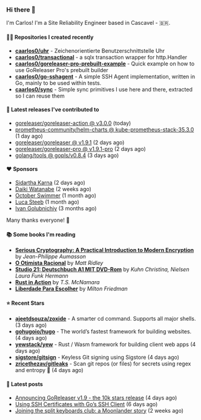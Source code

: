 ### Hi there 👋

I'm Carlos! I'm a Site Reliability Engineer based in Cascavel - 🇧🇷.

#### 👨‍💻 Repositories I created recently
- **[caarlos0/uhr](https://github.com/caarlos0/uhr)** - Zeichenorientierte Benutzerschnittstelle Uhr
- **[caarlos0/transactional](https://github.com/caarlos0/transactional)** - a sqlx transaction wrapper for http.Handler
- **[caarlos0/goreleaser-pro-prebuilt-example](https://github.com/caarlos0/goreleaser-pro-prebuilt-example)** - Quick example on how to use GoReleaser Pro&#39;s prebuilt builder
- **[caarlos0/go-sshagent](https://github.com/caarlos0/go-sshagent)** - A simple SSH Agent implementation, written in Go, mainly to be used within tests.
- **[caarlos0/sync](https://github.com/caarlos0/sync)** - Simple sync primitives I use here and there, extracted so I can reuse them

#### 🚀 Latest releases I've contributed to


- [goreleaser/goreleaser-action @ v3.0.0](https://github.com/goreleaser/goreleaser-action/releases/tag/v3.0.0) (today)
- [prometheus-community/helm-charts @ kube-prometheus-stack-35.3.0](https://github.com/prometheus-community/helm-charts/releases/tag/kube-prometheus-stack-35.3.0) (1 day ago)
- [goreleaser/goreleaser @ v1.9.1](https://github.com/goreleaser/goreleaser/releases/tag/v1.9.1) (2 days ago)
- [goreleaser/goreleaser-pro @ v1.9.1-pro](https://github.com/goreleaser/goreleaser-pro/releases/tag/v1.9.1-pro) (2 days ago)
- [golang/tools @ gopls/v0.8.4](https://github.com/golang/tools/releases/tag/gopls%2Fv0.8.4) (3 days ago)

#### ❤️ Sponsors
- [Sidartha Karna](https://github.com/sidarthakarna) (2 days ago)
- [Daiki Watanabe](https://github.com/daikw) (2 weeks ago)
- [October Swimmer](https://github.com/octoberswimmer) (1 month ago)
- [Luca Steeb](https://github.com/steebchen) (1 month ago)
- [Ivan Golubnichiy](https://github.com/h1kkan) (3 months ago)

Many thanks everyone! 🙏

#### 📚 Some books I'm reading
- **[Serious Cryptography: A Practical Introduction to Modern Encryption](https://www.goodreads.com/book/show/36265193-serious-cryptography)** by _Jean-Philippe Aumasson_
- **[O Otimista Racional](https://www.goodreads.com/book/show/32706964-o-otimista-racional)** by _Matt Ridley_
- **[Studio 21: Deutschbuch A1 MIT DVD-Rom](https://www.goodreads.com/book/show/25495148-studio-21)** by _Kuhn Christina, Nielsen Laura Funk Hermann_
- **[Rust in Action](https://www.goodreads.com/book/show/45731908-rust-in-action)** by _T.S. McNamara_
- **[Liberdade Para Escolher](https://www.goodreads.com/book/show/17238591-liberdade-para-escolher)** by _Milton Friedman_

#### ⭐ Recent Stars


- **[ajeetdsouza/zoxide](https://github.com/ajeetdsouza/zoxide)** - A smarter cd command. Supports all major shells. (3 days ago)
- **[gohugoio/hugo](https://github.com/gohugoio/hugo)** - The world’s fastest framework for building websites. (4 days ago)
- **[yewstack/yew](https://github.com/yewstack/yew)** - Rust / Wasm framework for building client web apps (4 days ago)
- **[sigstore/gitsign](https://github.com/sigstore/gitsign)** - Keyless Git signing using Sigstore (4 days ago)
- **[zricethezav/gitleaks](https://github.com/zricethezav/gitleaks)** - Scan git repos (or files) for secrets using regex and entropy 🔑 (4 days ago)

#### 📄 Latest posts
- [Announcing GoReleaser v1.9 - the 10k stars release](https://carlosbecker.com/posts/goreleaser-v1.9/) (4 days ago)
- [Using SSH Certificates with Go’s SSH Client](https://carlosbecker.com/posts/golang-ssh-client-certificates/) (6 days ago)
- [Joining the split keyboards club: a Moonlander story](https://carlosbecker.com/posts/split-keyboard-moonlander/) (2 weeks ago)
